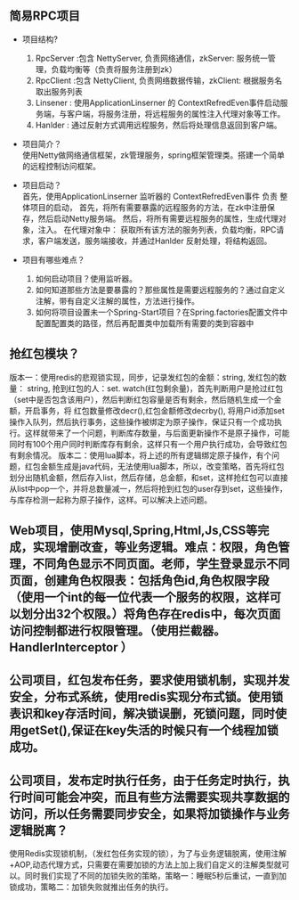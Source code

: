 ## 简易RPC项目
 * 项目结构?
    1. RpcServer :包含 NettyServer, 负责网络通信，zkServer: 服务统一管理，负载均衡等（负责将服务注册到zk）
    2. RpcClient :包含 NettyClient, 负责网络数据传输，zkClient: 根据服务名取出服务列表
    3. Linsener  : 使用ApplicationLinserner 的 ContextRefredEven事件启动服务端，与客户端，将服务注册，将远程服务的属性注入代理对象等工作。
    4. Hanlder   : 通过反射方式调用远程服务，然后将处理信息返回到客户端。
   
 * 项目简介？   
    使用Netty做网络通信框架，zk管理服务，spring框架管理类。搭建一个简单的远程控制访问框架。  
    
 * 项目启动？  
    首先，使用ApplicationLinserner 监听器的 ContextRefredEven事件 负责 整体项目的启动，
    首先，将所有需要暴露的远程服务的方法，在zk中注册保存，然后启动Netty服务端。
    然后，将所有需要远程服务的属性，生成代理对象，注入。
    在代理对象中：
      获取所有该方法的服务列表，负载均衡，RPC请求，客户端发送，服务端接收，并通过Hanlder 反射处理，将结构返回。  
  * 项目有哪些难点？  
    1. 如何启动项目？使用监听器。
    2. 如何知道那些方法是要暴露的？那些属性是需要远程服务的？通过自定义注解，带有自定义注解的属性，方法进行操作。
    3. 如何将项目设置未一个Spring-Start项目？在Spring.factories配置文件中配置配置类的路径，然后再配置类中加载所有需要的类到容器中
    
## 抢红包模块？
  版本一：使用redis的悲观锁实现，同步，记录发红包的金额：string, 发红包的数量： string, 抢到红包的人：set. watch(红包剩余量)，首先判断用户是抢过红包（set中是否包含该用户），然后判断红包容量是否有剩余，然后随机生成一个金额，开启事务，将 红包数量修改decr(),红包金额修改decrby(), 将用户id添加set操作入队列，然后执行事务，这些操作被绑定为原子操作，保证只有一个成功执行。这样就带来了一个问题，判断库存数量，与后面更新操作不是原子操作，可能同时有100个用户同时判断库存有剩余，这样只有一个用户执行成功，会导致红包有剩余情况。
  版本二：使用lua脚本，将上述的所有逻辑绑定原子操作，有个问题，红包金额生成是java代码，无法使用lua脚本，所以，改变策略，首先将红包划分出随机金额，然后存入list，然后存储，总金额，和set，这样抢红包可以直接从list中pop一个，并将总数量减一，然后将抢到红包的user存到set，这些操作，与库存检测一起称为原子操作，这样。可以解决上述问题。
  
## Web项目，使用Mysql,Spring,Html,Js,CSS等完成，实现增删改查，等业务逻辑。难点：权限，角色管理，不同角色显示不同页面。老师，学生登录显示不同页面，创建角色权限表：包括角色id,角色权限字段（使用一个int的每一位代表一个服务的权限，这样可以划分出32个权限。）将角色存在redis中，每次页面访问控制都进行权限管理。（使用拦截器。HandlerInterceptor ）

## 公司项目，红包发布任务，要求使用锁机制，实现并发安全，分布式系统，使用redis实现分布式锁。使用锁表识和key存活时间，解决锁误删，死锁问题，同时使用getSet(),保证在key失活的时候只有一个线程加锁成功。

## 公司项目，发布定时执行任务，由于任务定时执行，执行时间可能会冲突，而且有些方法需要实现共享数据的访问，所以任务需要同步安全，如果将加锁操作与业务逻辑脱离？
使用Redis实现锁机制，（发红包任务实现的锁），为了与业务逻辑脱离，使用注解+AOP,动态代理方式，只需要在需要加锁的方法上加上我们自定义的注解类型就可以。同时我们实现了不同的加锁失败的策略，策略一：睡眠5秒后重试，一直到加锁成功，策略二：加锁失败就推出任务的执行。
  
 
